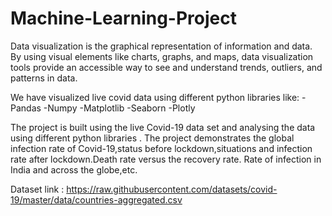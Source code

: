 # Machine-Learning-Project
Data visualization is the graphical representation of information and data. 
By using visual elements like charts, graphs, and maps, data visualization 
tools provide an accessible way to see and understand trends, outliers, and
patterns in data.

We have visualized live covid data using different python libraries like:
-Pandas
-Numpy
-Matplotlib
-Seaborn
-Plotly

The project is built using the live Covid-19 data set and analysing the data using different python libraries .
The project demonstrates the global infection rate of Covid-19,status before lockdown,situations and infection rate after lockdown.Death rate versus the recovery rate.
Rate of infection in India and across the globe,etc.

Dataset link : https://raw.githubusercontent.com/datasets/covid-19/master/data/countries-aggregated.csv



